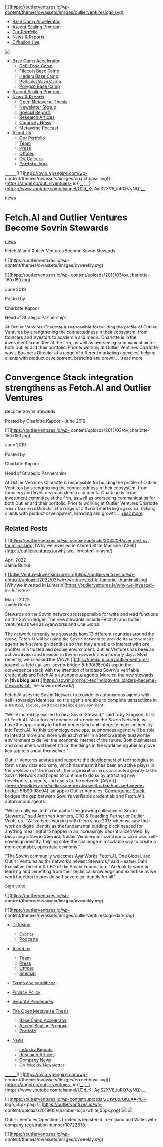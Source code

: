 [ ![](https://outlierventures.io/wp-
content/themes/ov/assets/images/outlierventureslogo.svg) ](/)

  * [Base Camp Accelerator](https://outlierventures.io/base-camp/)
  * [Ascent Scaling Program](https://outlierventures.io/ascent/ "Ascent")
  * [Our Portfolio](/portfolio/)
  * [News & Reports](https://outlierventures.io/news/)
  * [Diffusion Live](https://diffusion.events/)

![](https://outlierventures.io/wp-content/themes/ov/assets/images/close.svg)

  * [Base Camp Accelerator](https://outlierventures.io/base-camp/)
    * [DeFi Base Camp](https://outlierventures.io/base-camp/defi-base-camp)
    * [Filecoin Base Camp](https://outlierventures.io/filecoin-base-camp/)
    * [Hedera Base Camp](https://outlierventures.io/base-camp/hedera-base-camp)
    * [Polkadot Base Camp](https://outlierventures.io/base-camp/polkadot-base-camp)
    * [Polygon Base Camp](https://outlierventures.io/base-camp/polygon-base-camp)
  * [Ascent Scaling Program](https://outlierventures.io/ascent/)
  * [News & Reports](https://outlierventures.io/intelligence/ "Intelligence")
    * [Open Metaverse Thesis](https://outlierventures.io/research/the-open-metaverse-os/)
    * [Newsletter Signup](https://outlierventures.io/sign-up/ "Sign Up")
    * [Special Reports](https://outlierventures.io/reports/ "Reports")
    * [Research Articles](/research/ "Research")
    * [Company News](/news/ "News")
    * [Metaverse Podcast](/podcast-overview/ "Podcasts")
  * [About Us](https://outlierventures.io/about-us/ "About us")
    * [Our Portfolio](/portfolio/ "Portfolio")
    * [Team](/team/ "Team")
    * [Press](https://outlierventures.io/press/ "Press")
    * [Offices](https://outlierventures.io/offices/ "Offices")
    * [OV Careers](https://outlierventures.io/careers/)
    * [Portfolio Jobs](https://jobs.outlierventures.io/jobs)

[__](https://www.linkedin.com/company/OutlierVentures)[__](https://twitter.com/oviohq)[__](https://t.me/outlierventures)[![](https://ovio.wpengine.com/wp-
content/themes/ov/assets/images/crunchbase.svg)](https://angel.co/outlierventures-
io/)[__](https://github.com/OutlierVentures)[__](https://www.youtube.com/channel/UCd_K-
AgiS2XV8_iuRQ7JyNQ)[__](https://discord.gg/qjcZKsfXXM)

[news](https://outlierventures.io/news/)

# Fetch.AI and Outlier Ventures Become Sovrin Stewards

[news](https://outlierventures.io/news/)

Fetch.AI and Outlier Ventures Become Sovrin Stewards

![](https://outlierventures.io/wp-
content/themes/ov/assets/images/ovweekly.svg)

![](https://outlierventures.io/wp-
content/uploads/2018/03/ov_charlotte-150x150.jpg)

June 2019

Posted by

Charlotte Kapoor

Head of Strategic Partnerships

At Outlier Ventures Charlotte is responsible for building the profile of
Outlier Ventures by strengthening the connectedness in their ecosystem, from
founders and investors to academia and media. Charlotte is in the investment
committee at the firm, as well as overseeing communication for both Outlier
and their portfolio. Prior to working at Outlier Ventures Charlotte was a
Business Director at a range of different marketing agencies, helping clients
with product development, branding and growth. ...[read
more](https://outlierventures.io/team/charlotte-baker/)

# Convergence Stack integration strengthens as Fetch.AI and Outlier Ventures
Become Sovrin Stewards

Posted by Charlotte Kapoor - June 2019

![](https://outlierventures.io/wp-
content/uploads/2018/03/ov_charlotte-150x150.jpg)

June 2019

Posted by

Charlotte Kapoor

Head of Strategic Partnerships

At Outlier Ventures Charlotte is responsible for building the profile of
Outlier Ventures by strengthening the connectedness in their ecosystem, from
founders and investors to academia and media. Charlotte is in the investment
committee at the firm, as well as overseeing communication for both Outlier
and their portfolio. Prior to working at Outlier Ventures Charlotte was a
Business Director at a range of different marketing agencies, helping clients
with product development, branding and growth. ...[read
more](https://outlierventures.io/team/charlotte-baker/)

## Related Posts

[ ![](https://outlierventures.io/wp-content/uploads/2022/04/asm-and-ov-
thumbnail.jpg)](https://outlierventures.io/why-we-invested-in-asm/) [Why we
invested in Altered State Machine (ASM)](https://outlierventures.io/why-we-
invested-in-asm/)

April 2022  
Jamie Burke

[ ![OutlierVenturesInvestsinLumerin](https://outlierventures.io/wp-
content/uploads/2022/03/why-we-invested-in-lumerin-
thumbnail.jpg)](https://outlierventures.io/why-we-invested-in-lumerin/) [Why
we invested in Lumerin](https://outlierventures.io/why-we-invested-in-
lumerin/)

March 2022  
Jamie Burke

Stewards on the Sovrin network are responsible for write and read functions on
the Sovrin ledger. The new stewards include Fetch.AI and Outlier Ventures as
well as AyanWorks and One Global.

The network currently has stewards from 13 different countries around the
globe. Fetch.AI will be using the Sovrin network to provide its autonomous
agents self-sovereign identities so that they are able to interact with one
another in a trusted and secure environment. Outlier Ventures has been an
active advisor and investor in Sovrin network since its early days. Most
recently, we released the [ANVIL](https://medium.com/outlier-ventures-
io/anvil-a-fetch-ai-and-sovrin-bridge-5fb90f98c04) app in the convergence
stack with the intention of bridging Sovrin's verifiable credentials and
Fetch.AI's autonomous agents. More on the new stewards in [**this blog
post.**](https://sovrin.org/four-technology-trailblazers-become-stewards-of-
the-sovrin-network/)

Fetch.AI uses the Sovrin Network to provide its autonomous agents with self-
sovereign identities, so the agents are able to complete transactions in a
trusted, secure, and decentralized environment.

“We’re incredibly excited to be a Sovrin Steward,” said Toby Simpson, CTO of
Fetch.AI. “As a trusted operator of a node on the Sovrin Network, we have the
opportunity to further understand and integrate machine identity into
Fetch.AI. As this technology develops, autonomous agents will be able to
interact more and more with each other in a demonstrably trustworthy
environment to deliver the economic internet of the future. Both businesses
and consumers will benefit from the things in the world being able to prove
key aspects about themselves.”

[Outlier Ventures](https://outlierventures.io/) advises and supports the
development of technologies to form a new data economy, which has meant it has
been an active player in the evolution of the internet. The organization has
contributed greatly to the Sovrin Network and hopes to continue to do so by
attracting new developers, projects, and users to the network.
[ANVIL](https://medium.com/outlier-ventures-io/anvil-a-fetch-ai-and-sovrin-
bridge-5fb90f98c04), an app in Outlier Ventures’ [Convergence
Stack](https://outlierventures.io/research/the-convergence-stack/), bridges
the gap between Sovrin’s verifiable credentials and Fetch.AI’s autonomous
agents.

“We’re really excited to be part of the growing collection of Sovrin
Stewards,” said Aron van Ammers, CTO & Founding Partner of Outlier Ventures.
“We’ve been working with them since 2017 when we saw their work on digital
identity as the fundamental building block needed for anything meaningful to
happen in an increasingly decentralized Web. By becoming a Sovrin Steward,
Outlier Ventures will continue to champion self-sovereign identity, helping
solve the challenge in a scalable way to create a more equitable, open data
economy.”

“The Sovrin community welcomes AyanWorks, Fetch.AI, One Global, and Outlier
Ventures as the network’s newest Stewards,” said Heather Dahl, Executive
Director & CEO of the Sovrin Foundation. “We look forward to learning and
benefiting from their technical knowledge and expertise as we work together to
provide self-sovereign identity for all.”

Sign up to

![](https://outlierventures.io/wp-
content/themes/ov/assets/images/ovweekly.svg)

![](https://outlierventures.io/wp-
content/themes/ov/assets/images/outlierventureslogo-dark.svg)

  * [Diffusion](https://outlierventures.io/diffusion/ "Diffusion")
    * [Events](/events/ "Events")
    * [Podcasts](/podcasts/ "Podcasts")
  * [About us](https://outlierventures.io/about-us/ "About us")
    * [Team](/team/ "Team")
    * [Press](https://outlierventures.io/press/ "Press")
    * [Offices](https://outlierventures.io/offices/ "Offices")
    * [Sitemap](https://outlierventures.io/sitemap/ "Sitemap")
  * [Terms and conditions](https://outlierventures.io/terms-and-conditions/ "Terms and conditions")
  * [Privacy Policy](https://outlierventures.io/privacy-policy/ "Privacy policy")
  * [Security Procedures](https://outlierventures.io/security-procedures/ "Security Procedures")

  * [The Open Metaverse Thesis](https://outlierventures.io/research/the-open-metaverse-os/)
    * [Base Camp Accelerator](https://outlierventures.io/base-camp/)
    * [Ascent Scaling Program](https://outlierventures.io/ascent/)
    * [Portfolio](/portfolio)
  * [News](https://outlierventures.io/intelligence/)
    * [Industry Reports](/reports/)
    * [Research Articles](/research/)
    * [Company News](/news/)
    * [OV Weekly Newsletter](/sign-up/)

[__](https://www.linkedin.com/company/OutlierVentures)[__](https://twitter.com/oviohq)[__](https://t.me/outlierventures)[![](https://ovio.wpengine.com/wp-
content/themes/ov/assets/images/crunchbase.svg)](https://angel.co/outlierventures-
io/)[__](https://github.com/OutlierVentures)[__](https://www.youtube.com/channel/UCd_K-
AgiS2XV8_iuRQ7JyNQ)[__](https://discord.gg/qjcZKsfXXM)

![](https://outlierventures.io/wp-content/uploads/2019/05/UKBAA-full-
logo_50px.png) ![](https://outlierventures.io/wp-
content/uploads/2019/05/chamber-logo-white_55px.png)
![](https://outlierventures.io/wp-content/uploads/2019/05/BVCA.png)
![](https://outlierventures.io/wp-content/uploads/2019/04/WSBA.png)

Outlier Ventures Operations Limited is registered in England and Wales with
company registration number 10722638.

![](https://outlierventures.io/wp-
content/themes/ov/assets/images/ovweekly.svg)

